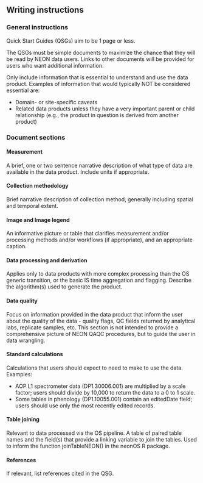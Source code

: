 ## Writing instructions

### General instructions

Quick Start Guides (QSGs) aim to be 1 page or less.  

The QSGs must be simple documents to maximize the chance that they will be read by NEON data users. Links to other documents will be provided for users who want additional information.

Only include information that is essential to understand and use the data product. Examples of information that would typically NOT be considered essential are:

* Domain- or site-specific caveats
* Related data products unless they have a very important parent or child relationship (e.g., the product in question is derived from another product)


### Document sections

#### Measurement
A brief, one or two sentence narrative description of what type of data are available in the data product. Include units if appropriate.

#### Collection methodology
Brief narrative description of collection method, generally including spatial and temporal extent.

#### Image and Image legend
An informative picture or table that clarifies measurement and/or processing methods and/or workflows (if appropriate), and an appropriate caption.

#### Data processing and derivation
Applies only to data products with more complex processing than the OS generic transition, or the basic IS time aggregation and flagging. Describe the algorithm(s) used to generate the product.

#### Data quality
Focus on information provided in the data product that inform the user about the quality of the data - quality flags, QC fields returned by analytical labs, replicate samples, etc. This section is not intended to provide a comprehensive picture of NEON QAQC procedures, but to guide the user in data wrangling.

#### Standard calculations
Calculations that users should expect to need to make to use the data. Examples:

* AOP L1 spectrometer data (DP1.30006.001) are multiplied by a scale factor; users should divide by 10,000 to return the data to a 0 to 1 scale.
* Some tables in phenology (DP1.10055.001) contain an editedDate field; users should use only the most recently edited records.

#### Table joining
Relevant to data processed via the OS pipeline. A table of paired table names and the field(s) that provide a linking variable to join the tables. Used to inform the function joinTableNEON() in the neonOS R package. 

#### References
If relevant, list references cited in the QSG.
